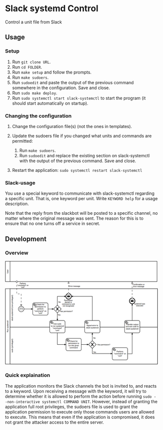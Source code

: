 # Slack systemd Control
Control a unit file from Slack

## Usage

### Setup

1. Run `git clone URL`.
2. Run `cd FOLDER`.
3. Run `make setup` and follow the prompts.
4. Run `make sudoers`.
5. Run `sudoedit` and paste the output of the previous command somewhere in the configuration. Save and close.
4. Run `sudo make deploy`.
5. Run `sudo systemctl start slack-systemctl` to start the program
   (it should start automatically on startup).

### Changing the configuration

1. Change the configuration file(s) (not the ones in templates).
2. Update the sudoers file if you changed what units and commands are permitted:
   
   1. Run `make sudoers`.
   2. Run `sudoedit` and replace the existing section on slack-systemctl with the output of the previous command. Save and close.
3. Restart the application: `sudo systemctl restart slack-systemctl`

### Slack-usage

You use a special keyword to communicate with slack-systemctl regarding
a specific unit. That is, one keyword per unit. Write `KEYWORD help` for
a usage description.

Note that the reply from the slackbot will be posted to a specific channel,
no matter where the original message was sent. The reason for this is to
ensure that no one turns off a service in secret.

## Development

### Overview

![Overview of the application structure](overview.png)

### Quick explaination

The application monitors the Slack channels the bot is invited to, and reacts to a keyword. Upon receiving a message with
the keyword, it will try to determine whether it is allowed to perform the action before running 
`sudo --non-interactive systemctl COMMAND UNIT`. However, instead of granting the application full root privileges, the sudoers
file is used to grant the application permission to execute only those commands users are allowed to execute. This means that even
if the application is compromised, it does not grant the attacker access to the entire server.
